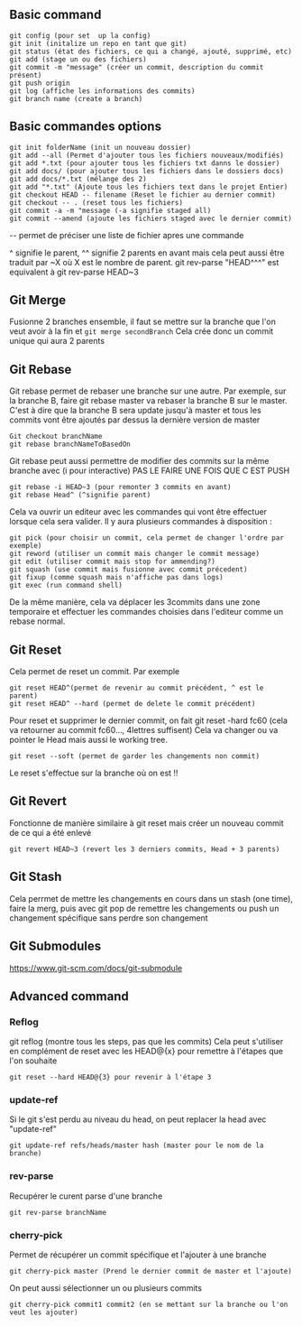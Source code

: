 ## Basic command
```
git config (pour set  up la config)
git init (initalize un repo en tant que git)
git status (état des fichiers, ce qui a changé, ajouté, supprimé, etc)
git add (stage un ou des fichiers)
git commit -m "message" (créer un commit, description du commit présent)
git push origin
git log (affiche les informations des commits)
git branch name (create a branch)
```

## Basic commandes options
```
git init folderName (init un nouveau dossier)
git add --all (Permet d'ajouter tous les fichiers nouveaux/modifiés)
git add *.txt (pour ajouter tous les fichiers txt danns le dossier)
git add docs/ (pour ajouter tous les fichiers dans le dossiers docs)
git add docs/*.txt (mélange des 2)
git add "*.txt" (Ajoute tous les fichiers text dans le projet Entier)
git checkout HEAD -- filename (Reset le fichier au dernier commit)
git checkout -- . (reset tous les fichiers)
git commit -a -m "message (-a signifie staged all)
git commit --amend (ajoute les fichiers staged avec le dernier commit)
```

-- permet de préciser une liste de fichier apres une commande

^ signifie le parent, ^^ signifie 2 parents en avant mais cela peut aussi être traduit par ~X où X est le nombre de parent.
git rev-parse "HEAD^^^" est equivalent à git rev-parse HEAD~3


## Git Merge
Fusionne 2 branches ensemble, il faut se mettre sur la branche que l'on veut avoir à la fin et
`git merge secondBranch`
Cela crée donc un commit unique qui aura 2 parents


## Git Rebase
Git rebase permet de rebaser une branche sur une autre. Par exemple, sur la branche B, faire git rebase master va rebaser la branche B sur le master. C'est à dire que la branche B sera update jusqu'à master et tous les commits vont être ajoutés par dessus la dernière version de master
```
Git checkout branchName
git rebase branchNameToBasedOn
```

Git rebase peut aussi permettre de modifier des commits sur la même branche avec  (i pour interactive) PAS LE FAIRE UNE FOIS QUE C EST PUSH
```
git rebase -i HEAD~3 (pour remonter 3 commits en avant)
git rebase Head^ (^signifie parent)
```
Cela va ouvrir un editeur avec les commandes qui vont être effectuer lorsque cela sera valider. Il y aura plusieurs commandes à disposition :
```
git pick (pour choisir un commit, cela permet de changer l'ordre par exemple)
git reword (utiliser un commit mais changer le commit message)
git edit (utiliser commit mais stop for ammending?)
git squash (use commit mais fusionne avec commit précedent)
git fixup (comme squash mais n'affiche pas dans logs)
git exec (run command shell)
```
De la même manière, cela va déplacer les 3commits dans une zone temporaire et effectuer les commandes choisies dans l'editeur comme un rebase normal.


## Git Reset
Cela permet de reset un commit. Par exemple
```
git reset HEAD^(permet de revenir au commit précédent, ^ est le parent)
git reset HEAD^ --hard (permet de delete le commit précédent)
```

Pour reset et supprimer le dernier commit, on fait
git reset -hard fc60 (cela va retourner au commit fc60..., 4lettres suffisent)
Cela va changer ou va pointer le Head mais aussi le working tree.
```
git reset --soft (permet de garder les changements non commit)
```
Le reset s'effectue sur la branche où on est !!

## Git Revert
Fonctionne de manière similaire à git reset mais créer un nouveau commit de ce qui a été enlevé
```
git revert HEAD~3 (revert les 3 derniers commits, Head + 3 parents)
```

## Git Stash
Cela perrmet de mettre les changements en cours dans un stash (one time), faire la merg, puis avec git pop de remettre les changements ou push un changement spécifique sans perdre son changement

## Git Submodules
https://www.git-scm.com/docs/git-submodule

## Advanced command
### Reflog
git reflog (montre tous les steps, pas que les commits)
Cela peut s'utiliser en complément de reset avec les HEAD@{x} pour remettre à l'étapes que l'on souhaite
```
git reset --hard HEAD@{3} pour revenir à l'étape 3
```

### update-ref
Si le git s'est perdu au niveau du head, on peut replacer la head avec "update-ref"
```
git update-ref refs/heads/master hash (master pour le nom de la branche)
```

### rev-parse
Recupérer le curent parse d'une branche
```
git rev-parse branchName
```

### cherry-pick
Permet de récupérer un commit spécifique et l'ajouter à une branche
```
git cherry-pick master (Prend le dernier commit de master et l'ajoute)
```
On peut aussi sélectionner un ou plusieurs commits
```
git cherry-pick commit1 commit2 (en se mettant sur la branche ou l'on veut les ajouter)
```
